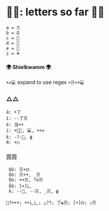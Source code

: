# 🥁⏰: letters so far 🥁⏰

```
a = ⏰
b = Ω
c = 🔬
d = 🔘
e = 👐
z = ☸
```

#### 🌍 Shìelkwamm 🌍
`+✔💻` expand to use regex `+☴++💻`
 
### △△
```
á: +了
ì: --了☴
é: 当++
ï: +🔬🔬, 💻, ++✔
ḱ: -?-🔬, ф
ḿ: +◯
```
 
### ☴☴
```
 Öö: ☴+⭘
 Óó: ☴++, _☴
 Òò: ++☴, ?o☴
 Ôô: [+]⻌
 ḱ: --🔬, --☴, _☴, ф
``` 
`🔬?+++; ++⻌⻌; △??; 了☯☴; [+]⭘; ↓☴`